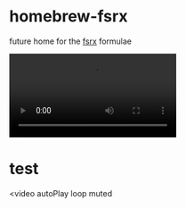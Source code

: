 # homebrew-fsrx
future home for the [fsrx](https://github.com/thatvegandev/fsrx) formulae

![demo](https://d3gh0u5ybuerce.cloudfront.net/projects/thokr/demo.webm.mov)

<h1>test</h1>

<video
    autoPlay
    loop
    muted
  >
  <source src="https://d3gh0u5ybuerce.cloudfront.net/projects/thokr/demo.webm.mov" type="video/webm" />
  </video>